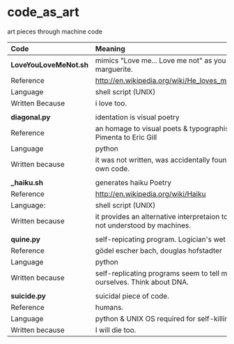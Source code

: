 code_as_art
===========

art pieces through machine code

Code			| Meaning
:------------- | :-------------
**LoveYouLoveMeNot.sh**	| mimics "Love me... Love me not" as you deflower petals on a marguerite. 
Reference 		| http://en.wikipedia.org/wiki/He_loves_me..._he_loves_me_not
Language 		| shell script (UNIX)
Written Because 	| i love too.
			| 		
**diagonal.py**		| identation is visual poetry
Reference		| an homage to visual poets & typographists, from Alberto Pimenta to Eric Gill 
Language		| python
Written because		| it was not written, was accidentally found in a piece of my own code.
			| 		
**_haiku.sh**		| generates haiku Poetry
Reference		| http://en.wikipedia.org/wiki/Haiku
Language: 		| shell script (UNIX)
Written because		| it provides an alternative interpretaion to what code is when not understood by machines.
			| 		
**quine.py** 		| self-repicating program. Logician's wet dreams.
Reference 		| gödel escher bach, douglas hofstadter
Language		| python 
Written because		| self-replicating programs seem to tell me a lot about ourselves. Think about DNA.
			| 		
**suicide.py**		| suicidal piece of code.
Reference 		| humans.
Language 		| python & UNIX OS required for self-killing
Written because		| I will die too. 

